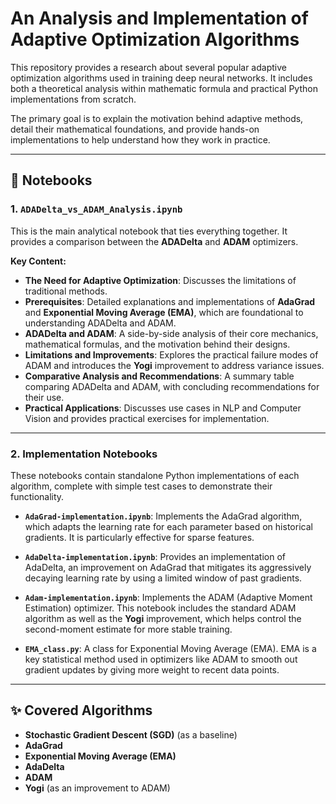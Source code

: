 # An Analysis and Implementation of Adaptive Optimization Algorithms

This repository provides a research about several popular adaptive optimization algorithms used in training deep neural networks. It includes both a theoretical analysis within mathematic formula and practical Python implementations from scratch.

The primary goal is to explain the motivation behind adaptive methods, detail their mathematical foundations, and provide hands-on implementations to help understand how they work in practice.

---
## 📓 Notebooks

### 1. `ADADelta_vs_ADAM_Analysis.ipynb`
This is the main analytical notebook that ties everything together. It provides a comparison between the **ADADelta** and **ADAM** optimizers.

**Key Content:**
* **The Need for Adaptive Optimization**: Discusses the limitations of traditional methods.
* **Prerequisites**: Detailed explanations and implementations of **AdaGrad** and **Exponential Moving Average (EMA)**, which are foundational to understanding ADADelta and ADAM.
* **ADADelta and ADAM**: A side-by-side analysis of their core mechanics, mathematical formulas, and the motivation behind their designs.
* **Limitations and Improvements**: Explores the practical failure modes of ADAM and introduces the **Yogi** improvement to address variance issues.
* **Comparative Analysis and Recommendations**: A summary table comparing ADADelta and ADAM, with concluding recommendations for their use.
* **Practical Applications**: Discusses use cases in NLP and Computer Vision and provides practical exercises for implementation.

---
### 2. Implementation Notebooks
These notebooks contain standalone Python implementations of each algorithm, complete with simple test cases to demonstrate their functionality.

* **`AdaGrad-implementation.ipynb`**: Implements the AdaGrad algorithm, which adapts the learning rate for each parameter based on historical gradients. It is particularly effective for sparse features.

* **`AdaDelta-implementation.ipynb`**: Provides an implementation of AdaDelta, an improvement on AdaGrad that mitigates its aggressively decaying learning rate by using a limited window of past gradients.

* **`Adam-implementation.ipynb`**: Implements the ADAM (Adaptive Moment Estimation) optimizer. This notebook includes the standard ADAM algorithm as well as the **Yogi** improvement, which helps control the second-moment estimate for more stable training.

* **`EMA_class.py`**: A class for Exponential Moving Average (EMA). EMA is a key statistical method used in optimizers like ADAM to smooth out gradient updates by giving more weight to recent data points.

---
## ✨ Covered Algorithms
* **Stochastic Gradient Descent (SGD)** (as a baseline)
* **AdaGrad**
* **Exponential Moving Average (EMA)**
* **AdaDelta**
* **ADAM**
* **Yogi** (as an improvement to ADAM)
